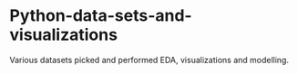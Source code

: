# Python-data-sets-and-visualizations
Various datasets picked and performed EDA, visualizations and modelling.
